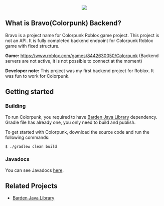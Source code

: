 <p align="center">
  <img src="https://user-images.githubusercontent.com/45916622/181359341-8374b986-7441-4022-99cb-4d7c4483bb77.png">
</p>

## What is Bravo(Colorpunk) Backend?

Bravo is a project name for Colorpunk Roblox game project. This project is not an API. It is fully completed backend
endpoint for Colorpunk Roblox game with fixed structure.

**Game:** https://www.roblox.com/games/8442630050/Colorpunk (Backend servers are not active, it is not possible to connect
at the moment)

**Developer note:** This project was my first backend project for Roblox. It was fun to work for Colorpunk.

## Getting started

### Building

To run Colorpunk, you required to have [Barden Java Library](https://github.com/Obyvante/barden-java-library) dependency. Gradle file has already one, you only need to build and publish.

To get started with Colorpunk, download the source code and run the following commands:

```bash
$ ./gradlew clean build
```

### Javadocs
You can see Javadocs [here](https://obyvante.github.io/colorpunk/).

## Related Projects
- [Barden Java Library](https://github.com/Obyvante/barden-java-library)
